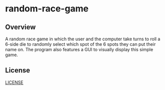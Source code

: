 # random-race-game
## Overview
A random race game in which the user and the computer take turns to roll a 6-side die to randomly select which spot of the 6 spots they can put their name on. The program also features a GUI to visually display this simple game.
## License
[LICENSE](LICENSE)
